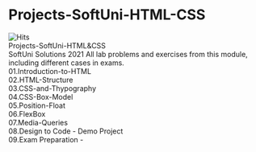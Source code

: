 # Projects-SoftUni-HTML-CSS
![Hits](https://hits.seeyoufarm.com/api/count/incr/badge.svg?url=https%3A%2F%2Fgithub.com%2Fvebili%2FProjects-SoftUni-HTML-CSS&count_bg=%2379C83D&title_bg=%23555555&icon=github.svg&icon_color=%23E7E7E7&title=Visitor+hits&edge_flat=false)<br/>
Projects-SoftUni-HTML&amp;CSS<br/>
SoftUni Solutions 2021 All lab problems and exercises from this module, including different cases in exams.<br/>
01.Introduction-to-HTML<br/>
02.HTML-Structure<br/>
03.CSS-and-Thypography<br/>
04.CSS-Box-Model<br/>
05.Position-Float<br/>
06.FlexBox<br/>
07.Media-Queries<br/>
08.Design to Code - Demo Project<br/>
09.Exam Preparation - <br/>
